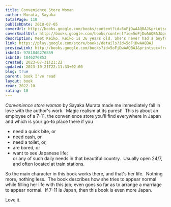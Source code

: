 ```yaml
---  
title: Convenience Store Woman  
author: Murata, Sayaka  
totalPage: 110  
publishDate: 2018-07-05  
coverUrl: http://books.google.com/books/content?id=5oFjDwAAQBAJ&printsec=frontcover&img=1&zoom=1&edge=curl&source=gbs_api  
coverSmallUrl: http://books.google.com/books/content?id=5oFjDwAAQBAJ&printsec=frontcover&img=1&zoom=5&edge=curl&source=gbs_api  
description: Meet Keiko. Keiko is 36 years old. She's never had a boyfriend, and she's been working in the same supermarket for eighteen years. Keiko's family wishes she'd get a proper job. Her friends wonder why she won't get married. But Keiko knows what makes her happy, and she's not going to let anyone come between her and her convenience store... *Convenience Store Woman comes in three different colours; the colour you receive will be chosen at random*  
link: https://play.google.com/store/books/details?id=5oFjDwAAQBAJ  
previewLink: http://books.google.com/books?id=5oFjDwAAQBAJ&printsec=frontcover&dq=Sayaka+Murata,+Convenience+Store+Woman&hl=&as_pt=BOOKS&cd=3&source=gbs_api  
isbn13: 9781846276859  
isbn10: 1846276853  
created: 2023-07-31T21:22  
updated: 2023-10-21T22:11:33+02:00  
blog: true  
parent: book I've read  
layout: book  
read: 2022-10  
rating: 10  
---  
```

  
*Convenience store woman* by Sayaka Murata made me immediately fall in love with the author's work.  Magic realism at its purest!  This is about an employee of a 7-11, the convenience store you'll find everywhere in Japan and which is your go-to place there if you   
- need a quick bite, or   
- need cash, or   
- need a toilet, or,   
- are bored, or   
- want to see Japanese life;   
or any of such daily needs in that beautiful country.  Usually open 24/7, and often located at train stations.    
  
So the main character in this book works there, and that's her life.  Nothing more, nothing less.  The book describes how she tries to appear normal while filling her life with this job; even goes so far as to arrange a marriage to appear normal.  If 7-11 is Japan, then this book is even more Japan.    
  
Love it.